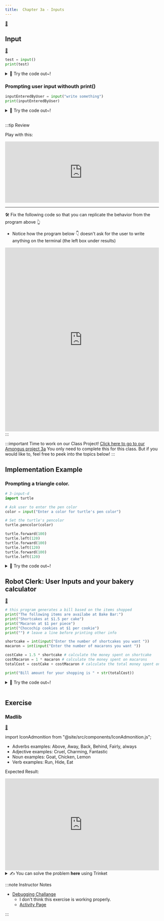 ```yaml
---
title:  Chapter 3a - Inputs
---
```



[👀](https://learn2codelive.com/courses/4/pages/lesson-3-learning-activities-h-introduce-the-idea-of-user-input?module_item_id=703)

## Input

[👀](https://learn2codelive.com/courses/4/pages/lesson-3-learning-activities-r-user-input-in-python-explanation?module_item_id=706)

```python
test = input()
print(test)
```

<details>
<summary>
🧪 Try the code out~!
</summary>
<iframe src="https://trinket.io/embed/python/4674a27595" width="100%" height="600" frameborder="0" marginwidth="0" marginheight="0" allowfullscreen></iframe>

</details>

### Prompting user input withouth print()
```python
inputEnteredByUser = input("write something")
print(inputEnteredByUser)
```

<details>
<summary>
🧪 Try the code out~!
</summary>
<iframe src="https://trinket.io/embed/python/7908cca77d" width="100%" height="600" frameborder="0" marginwidth="0" marginheight="0" allowfullscreen></iframe>

</details>

<br/>


:::tip Review

Play with this:
<iframe src="https://trinket.io/embed/python/29ef5d8362?outputOnly=true&start=result" width="100%" height="200" frameborder="0" marginwidth="0" marginheight="0" allowfullscreen></iframe>

***

🛠 Fix the following code so that you can replicate the behavior from the program above 👆
- Notice how the program below 👇 doesn't ask for the user to write anything on the terminal (the left box under results)

<iframe src="https://trinket.io/embed/python/71426ccbb9" width="100%" height="600" frameborder="0" marginwidth="0" marginheight="0" allowfullscreen></iframe>
:::

:::important Time to work on our Class Project!
[Click here to go to our Amongus project 3a](../project/project-3a)
You only need to complete this for this class. But if you would like to, feel free to peek into the topics below! 
:::

## Implementation Example

### Prompting a triangle color.

```python
# 3-input-d
import turtle

# Ask user to enter the pen color
color = input("Enter a color for turtle's pen color")

# Set the turtle's pencolor
turtle.pencolor(color)

turtle.forward(100)
turtle.left(120)
turtle.forward(100)
turtle.left(120)
turtle.forward(100)
turtle.left(120)
```

<details>
<summary>
🧪 Try the code out~!
</summary>
<iframe src="https://trinket.io/embed/python/9cb31f09c8" width="100%" height="600" frameborder="0" marginwidth="0" marginheight="0" allowfullscreen></iframe>

</details>




## Robot Clerk: User Inputs and your bakery calculator
[👀](https://learn2codelive.com/courses/4/pages/lesson-3-learning-activities-e1-prediction-with-user-inputs-in-python?module_item_id=705)

```python
# this program generates a bill based on the items shopped
print("The following items are availabe at Bake Bar:")
print("Shortcakes at $1.5 per cake")
print("Macaron at $1 per piece")
print("Chocochip cookies at $1 per cookie")
print("") # leave a line before printing other info

shortcake = int(input("Enter the number of shortcakes you want "))
macaron = int(input("Enter the number of macarons you want "))

costCake = 1.5 * shortcake # calculate the money spent on shortcake
costMacaron = 1 * macaron # calculate the money spent on macarons
totalCost = costCake + costMacaron # calculate the total money spent on all 3 items

print("Bill amount for your shopping is " + str(totalCost))

```

<details>
<summary>
🧪 Try the code out~!
</summary>
<iframe src="https://trinket.io/embed/python/05b55d78d3" width="100%" height="600" frameborder="0" marginwidth="0" marginheight="0" allowfullscreen></iframe>

</details>


<br/>

## Exercise

### Madlib 

[👀](https://learn2codelive.com/courses/4/pages/lesson-3-learning-activities-r-practice-activity-2-madlib?module_item_id=709)

import IconAdmonition from "@site/src/components/IconAdmonition.js";

<IconAdmonition icon="📝" title="Exercise: Complete the following Program"  >

- Adverbs examples: Above, Away, Back, Behind, Fairly, always
- Adjective examples: Cruel, Charming, Fantastic
- Noun examples: Goat, Chicken, Lemon
- Verb examples: Run, Hide, Eat


Expected Result:
<iframe src="https://trinket.io/embed/python/75cc960754?outputOnly=true&runOption=run&start=result" width="100%" height="300" frameborder="0" marginwidth="0" marginheight="0" allowfullscreen></iframe>

<details>
<summary>
✍  You can solve the problem <b>here</b> using Trinket

</summary>
- You can see that the code here doesn't print the adjective, noun or verb, or is asking the prompt for it. Please complete the program so it does so.

<iframe src="https://trinket.io/embed/python/16a9ac36b2" width="100%" height="600" frameborder="0" marginwidth="0" marginheight="0" allowfullscreen></iframe>

</details>

</IconAdmonition>


:::note Instructor Notes
- [Debugging Challange](https://learn2codelive.com/courses/4/pages/lesson-3-debugging-challenge?module_item_id=695)
  - I don't think this exercise is working properly.
  - [Activity Page](https://learn2codelive.com/courses/4/pages/lesson-3-learning-activities-r-revisit-challenge-2?module_item_id=701)



:::